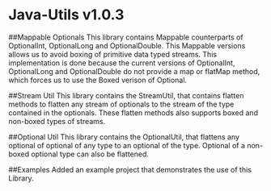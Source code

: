 # Java-Utils v1.0.3
##Mappable Optionals
This library contains Mappable counterparts of OptionalInt, OptionalLong and OptionalDouble. This Mappable versions allows us to avoid boxing of primitive data typed streams. This implementation is done because the current versions of OptionalInt, OptionalLong and OptionalDouble do not provide a map or flatMap method, which forces us to use the Boxed verison of Optional.

##Stream Util
This library contains the StreamUtil, that contains flatten methods to flatten any stream of optionals to the stream of the type contained in the optionals. These flatten methods also supports boxed and non-boxed types of streams.

##Optional Util
This library contains the OptionalUtil, that flattens any optional of optional of any type to an optional of the type. Optional of a non-boxed optional type can also be flattened.

##Examples
Added an example project that demonstrates the use of this Library.
